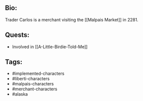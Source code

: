 ## Bio:

Trader Carlos is a merchant visiting the [[Malpais Market]] in 2281.

## Quests:

- Involved in [[A-Little-Birdie-Told-Me]]

## Tags:

- #implemented-characters
- #liberti-characters
- #malpais-characters
- #merchant-characters
- #alaska